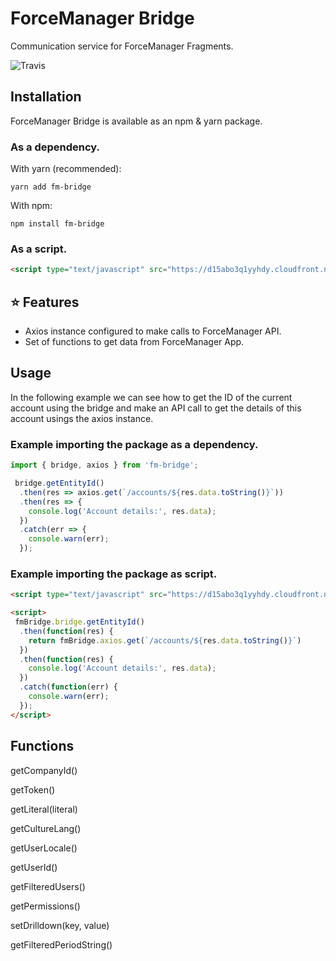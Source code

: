 # ForceManager Bridge

Communication service for ForceManager Fragments.

![Travis](https://travis-ci.org/krasimir/webpack-library-starter.svg?branch=master)

## Installation

ForceManager Bridge is available as an npm & yarn package.

### As a dependency.

With yarn (recommended):

```
yarn add fm-bridge
```

With npm:

```
npm install fm-bridge
```

### As a script.

```html
<script type="text/javascript" src="https://d15abo3q1yyhdy.cloudfront.net/fragments/fm-bridge.min.js"></script>;
```

## ⭐️ Features

-   Axios instance configured to make calls to ForceManager API.
-   Set of functions to get data from ForceManager App.

## Usage

In the following example we can see how to get the ID of the current account using the bridge and make an API call to get the details of this account usings the axios instance.

### Example importing the package as a dependency.

```js
import { bridge, axios } from 'fm-bridge';

 bridge.getEntityId()
  .then(res => axios.get(`/accounts/${res.data.toString()}`))
  .then(res => {
    console.log('Account details:', res.data);
  })
  .catch(err => {
    console.warn(err);
  });
```

### Example importing the package as script.

```html
<script type="text/javascript" src="https://d15abo3q1yyhdy.cloudfront.net/fragments/fm-bridge.min.js"></script>;

<script>
 fmBridge.bridge.getEntityId()
  .then(function(res) {
    return fmBridge.axios.get(`/accounts/${res.data.toString()}`)
  })
  .then(function(res) {
    console.log('Account details:', res.data);
  })
  .catch(function(err) {
    console.warn(err);
  });
</script>
```

## Functions

getCompanyId()

getToken()

getLiteral(literal)

getCultureLang()

getUserLocale()

getUserId()

getFilteredUsers()

getPermissions()

setDrilldown(key, value)

getFilteredPeriodString()